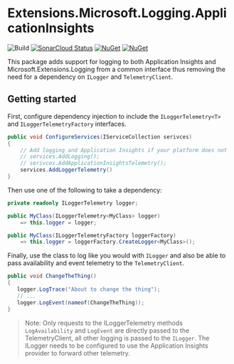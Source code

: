 # Extensions.Microsoft.Logging.ApplicationInsights

![Build](https://github.com/smokedlinq/Extensions.Microsoft.Logging.ApplicationInsights/workflows/Build/badge.svg)
[![SonarCloud Status](https://sonarcloud.io/api/project_badges/measure?project=smokedlinq_Extensions.Microsoft.Logging.ApplicationInsights&metric=alert_status)](https://sonarcloud.io/dashboard?id=smokedlinq_Extensions.Microsoft.Logging.ApplicationInsights)
[![NuGet](https://img.shields.io/nuget/dt/Extensions.Microsoft.Logging.ApplicationInsights.svg)](https://www.nuget.org/packages/Extensions.Microsoft.Logging.ApplicationInsights)
[![NuGet](https://img.shields.io/nuget/vpre/Extensions.Microsoft.Logging.ApplicationInsights.svg)](https://www.nuget.org/packages/Extensions.Microsoft.Logging.ApplicationInsights)

This package adds support for logging to both Application Insights and Microsoft.Extensions.Logging from a common interface thus removing the need for a dependency on `ILogger` and `TelemetryClient`.

## Getting started

First, configure dependency injection to include the `ILoggerTelemetry<T>` and `ILoggerTelemetryFactory` interfaces.

```csharp
public void ConfigureServices(IServiceCollection serivces)
{
    // Add logging and Application Insights if your platform does not
    // services.AddLogging();
    // serivces.AddApplicationInsightsTelemetry();
    services.AddLoggerTelemetry()
}
```

Then use one of the following to take a dependency:

```csharp
private readonly ILoggerTelemetry logger;

public MyClass(ILoggerTelemetry<MyClass> logger)
    => this.logger = logger;

public MyClass(ILoggerTelemetryFactory loggerFactory)
    => this.logger = loggerFactory.CreateLogger<MyClass>();
```

Finally, use the class to log like you would with `ILogger` and also be able to pass availability and event telemetry to the `TelemetryClient`.

```csharp
public void ChangeTheThing()
{
   logger.LogTrace("About to change the thing");
   // ...
   logger.LogEvent(nameof(ChangeTheThing));
}
```

> Note: Only requests to the ILoggerTelemetry methods `LogAvailability` and `LogEvent` are directly passed to the TelemetryClient, all other logging is passed to the `ILogger`. The ILogger needs to be configured to use the Application Insights provider to forward other telemetry.
> 
